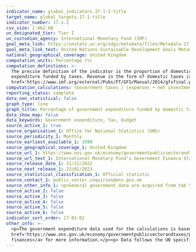 ```yaml
---
indicator_name: global_indicators.17-1-2-title
target_name: global_targets.17-1-title
indicator_number: 17.1.2
csv_size: 2.662 kB
un_designated_tier: Tier I
un_custodian_agency: International Monetary Fund (IMF)
goal_meta_link: https://unstats.un.org/sdgs/metadata/files/Metadata-17-01-02.pdf
goal_meta_link_text: United Nations Sustainable Development Goals Metadata (PDF 469 KB)
national_geographical_coverage: United Kingdom
computation_units: Percentage (%)
computation_definitions: >-
  The precise definition of the indicator is the proportion of domestic budgetary central government
  expenditure funded by taxes. Revenue in the form of domestic taxes is based on the definition described in Chapter 5 of the <a
  href='https://www.imf.org/external/Pubs/FT/GFS/Manual/2014/gfsfinal.pdf'>Government Finance Statistics Manual (GFSM) 2014</a> (PDF, 4.7MB).
computation_calculations: (Government taxes / (expenses + net investment in non-financial assets)) * 100
reporting_status: complete
data_non_statistical: false
graph_type: line
graph_title: Percentage of government expenditure funded by domestic taxes
data_show_map: false
data_keywords: Government expenditure, tax, budget
source_active_1: true
source_organisation_1: Office for National Statistics (ONS)
source_periodicity_1: Monthly
source_earliest_available_1: 1999
source_geographical_coverage_1: United Kingdom
source_url_1: https://www.ons.gov.uk/economy/governmentpublicsectorandtaxes/publicsectorfinance/datasets/internationalmonetaryfundsgovernmentfinancestatisticsframeworkinthepublicsectorfinancesappendixe
source_url_text_1: International Monetary Fund’s Government Finance Statistics framework in the public sector finances - Appendix E
source_release_date_1: 21/12/2022
source_next_release_1: 23/01/2023
source_statistical_classification_1: Official statistic
source_contact_1: public.sector.inquiries@ons.gov.uk
source_other_info_1: <p>General government data are acquired from tab SO-GG, Code 11 Total Taxes, Code 2 Expense, and Code 31 Net investments in non-financial assets.</p><p>Please note that although this source is updated on monthly basis, the indicator is updated annually.</p>
source_active_2: false
source_active_3: false
source_active_4: false
source_active_5: false
source_active_6: false
indicator_sort_order: 17-01-02
other_info: >-
  <p>The government expenditure data used for the calculations is based on the IMF’s Government Finance Statistics Manual 2014 (GFSM). See the <a
  href='https://www.ons.gov.uk/economy/governmentpublicsectorandtaxes/publicsectorfinance/methodologies/internationalmonetaryfundsgovernmentfinancestatisticsframeworkinthepublicsectorfinances'>International Monetary Fund's Government Finance Statistics framework in the public sector
  finances</a> for more information.</p><p> Data follows the UN specification for this indicator. This indicator has been identified in collaboration with topic experts.
---
```

